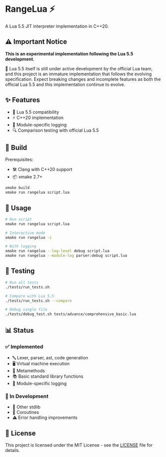 # RangeLua ⚡

A Lua 5.5 JIT interpreter implementation in C++20.

## ⚠️ Important Notice

**This is an experimental implementation following the Lua 5.5 development.**

🔬 Lua 5.5 itself is still under active development by the official Lua team, and this project is an immature implementation that follows the evolving specification. Expect breaking changes and incomplete features as both the official Lua 5.5 and this implementation continue to evolve.

## ✨ Features

- 🌟 Lua 5.5 compatibility
- ⚡ C++20 implementation
- 📝 Module-specific logging
- 🔍 Comparison testing with official Lua 5.5

## 🔨 Build

Prerequisites:
- 🛠️ Clang with C++20 support
- 📦 xmake 2.7+

```bash
xmake build
xmake run rangelua script.lua
```

## 🚀 Usage

```bash
# Run script
xmake run rangelua script.lua

# Interactive mode
xmake run rangelua -i

# With logging
xmake run rangelua --log-level debug script.lua
xmake run rangelua --module-log parser:debug script.lua
```

## 🧪 Testing

```bash
# Run all tests
./tests/run_tests.sh

# Compare with Lua 5.5
./tests/run_tests.sh --compare

# Debug single file
./tests/debug_test.sh tests/advance/comprehensive_basic.lua
```

## 📊 Status

### ✅ Implemented
- 🔤 Lexer, parser, ast, code generation
- 🖥️ Virtual machine execution
- 🔧 Metamethods
- 📚 Basic standard library functions
- 📝 Module-specific logging

### 🚧 In Development
- 📖 Other stdlib
- 🔄 Coroutines
- ⚠️ Error handling improvements

## 📄 License

This project is licensed under the MIT License - see the [LICENSE](LICENSE) file for details.
